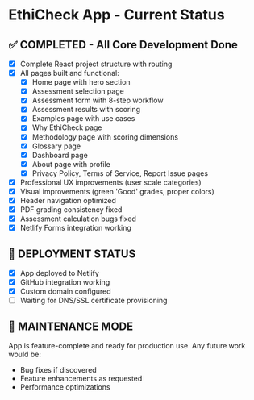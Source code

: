# EthiCheck App - Current Status

## ✅ COMPLETED - All Core Development Done
- [x] Complete React project structure with routing
- [x] All pages built and functional:
  - [x] Home page with hero section
  - [x] Assessment selection page
  - [x] Assessment form with 8-step workflow
  - [x] Assessment results with scoring
  - [x] Examples page with use cases
  - [x] Why EthiCheck page
  - [x] Methodology page with scoring dimensions
  - [x] Glossary page
  - [x] Dashboard page
  - [x] About page with profile
  - [x] Privacy Policy, Terms of Service, Report Issue pages
- [x] Professional UX improvements (user scale categories)
- [x] Visual improvements (green 'Good' grades, proper colors)
- [x] Header navigation optimized
- [x] PDF grading consistency fixed
- [x] Assessment calculation bugs fixed
- [x] Netlify Forms integration working

## 🚀 DEPLOYMENT STATUS
- [x] App deployed to Netlify
- [x] GitHub integration working
- [x] Custom domain configured
- [ ] Waiting for DNS/SSL certificate provisioning

## 📝 MAINTENANCE MODE
App is feature-complete and ready for production use. Any future work would be:
- Bug fixes if discovered
- Feature enhancements as requested
- Performance optimizations

